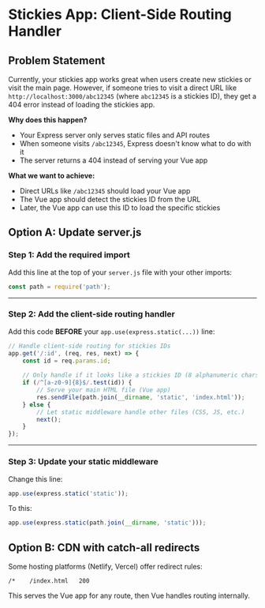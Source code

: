 # Stickies App: Client-Side Routing Handler

## Problem Statement
Currently, your stickies app works great when users create new stickies or visit the main page. However, if someone tries to visit a direct URL like `http://localhost:3000/abc12345` (where `abc12345` is a stickies ID), they get a 404 error instead of loading the stickies app.

**Why does this happen?**
- Your Express server only serves static files and API routes
- When someone visits `/abc12345`, Express doesn't know what to do with it
- The server returns a 404 instead of serving your Vue app

**What we want to achieve:**
- Direct URLs like `/abc12345` should load your Vue app
- The Vue app should detect the stickies ID from the URL
- Later, the Vue app can use this ID to load the specific stickies

## Option A: Update server.js

### Step 1: Add the required import
Add this line at the top of your `server.js` file with your other imports:

```javascript
const path = require('path');
```

---

### Step 2: Add the client-side routing handler
Add this code **BEFORE** your `app.use(express.static(...))` line:

```javascript
// Handle client-side routing for stickies IDs
app.get('/:id', (req, res, next) => {
    const id = req.params.id;
    
    // Only handle if it looks like a stickies ID (8 alphanumeric chars)
    if (/^[a-z0-9]{8}$/.test(id)) {
        // Serve your main HTML file (Vue app)
        res.sendFile(path.join(__dirname, 'static', 'index.html'));
    } else {
        // Let static middleware handle other files (CSS, JS, etc.)
        next();
    }
});
```

---

### Step 3: Update your static middleware
Change this line:
```javascript
app.use(express.static('static'));
```

To this:
```javascript
app.use(express.static(path.join(__dirname, 'static')));
```

## Option B: CDN with catch-all redirects

Some hosting platforms (Netlify, Vercel) offer redirect rules:
```
/*    /index.html   200
```

This serves the Vue app for any route, then Vue handles routing internally.